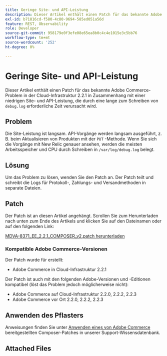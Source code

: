 ```yaml
---
title: Geringe Site- und API-Leistung
description: Dieser Artikel enthält einen Patch für das bekannte Adobe Commerce-Problem in der Cloud-Infrastruktur 2.2.1 in Zusammenhang mit einer niedrigen Site- und API-Leistung, die durch eine lange Zeit verursacht wird, die zum Schreiben von "debug.log"erforderlich ist.
exl-id: b71816cd-f580-4c80-9694-585ed051a56d
feature: REST, Observability
role: Developer
source-git-commit: 958179e0f3efe08e65ea8b0c4c4e1015e3c5bb76
workflow-type: tm+mt
source-wordcount: '252'
ht-degree: 0%

---
```


# Geringe Site- und API-Leistung

Dieser Artikel enthält einen Patch für das bekannte Adobe Commerce-Problem in der Cloud-Infrastruktur 2.2.1 in Zusammenhang mit einer niedrigen Site- und API-Leistung, die durch eine lange zum Schreiben von `debug.log` erforderliche Zeit verursacht wird.

## Problem

Die Site-Leistung ist langsam. API-Vorgänge werden langsam ausgeführt, z. B. beim Aktualisieren von Produkten mit der `PUT` -Methode. Wenn Sie sich die Vorgänge mit New Relic genauer ansehen, werden die meisten Arbeitsspeicher und CPU durch Schreiben in `/var/log/debug.log` belegt.

## Lösung

Um das Problem zu lösen, wenden Sie den Patch an. Der Patch teilt und schreibt die Logs für Protokoll-, Zahlungs- und Versandmethoden in separate Dateien.

## Patch

Der Patch ist an diesen Artikel angehängt. Scrollen Sie zum Herunterladen nach unten zum Ende des Artikels und klicken Sie auf den Dateinamen oder auf den folgenden Link:

[MDVA-8371\_EE\_2.2.1\_COMPOSER\_v2.patch herunterladen](assets/MDVA-8371_EE_2.2.1_COMPOSER_v2.patch.zip)

### Kompatible Adobe Commerce-Versionen

Der Patch wurde für erstellt:

* Adobe Commerce in Cloud-Infrastruktur 2.2.1

Der Patch ist auch mit den folgenden Adobe-Versionen und -Editionen kompatibel (löst das Problem jedoch möglicherweise nicht):

* Adobe Commerce auf Cloud-Infrastruktur 2.2.0, 2.2.2, 2.2.3
* Adobe Commerce vor Ort 2.2.0, 2.2.2, 2.2.3

## Anwenden des Pflasters

Anweisungen finden Sie unter [Anwenden eines von Adobe Commerce](/help/how-to/general/how-to-apply-a-composer-patch-provided-by-magento.md) bereitgestellten Composer-Patches in unserer Support-Wissensdatenbank.

## Attached Files
